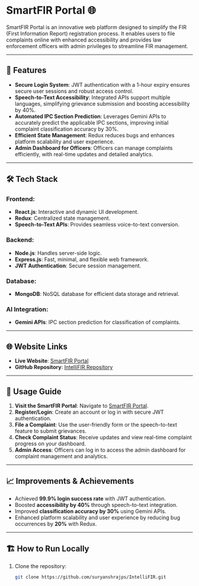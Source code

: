 # SmartFIR Portal 🌐

SmartFIR Portal is an innovative web platform designed to simplify the FIR (First Information Report) registration process. It enables users to file complaints online with enhanced accessibility and provides law enforcement officers with admin privileges to streamline FIR management. 

---

## 🚀 Features
- **Secure Login System**: JWT authentication with a 1-hour expiry ensures secure user sessions and robust access control.
- **Speech-to-Text Accessibility**: Integrated APIs support multiple languages, simplifying grievance submission and boosting accessibility by 40%.
- **Automated IPC Section Prediction**: Leverages Gemini APIs to accurately predict the applicable IPC sections, improving initial complaint classification accuracy by 30%.
- **Efficient State Management**: Redux reduces bugs and enhances platform scalability and user experience.
- **Admin Dashboard for Officers**: Officers can manage complaints efficiently, with real-time updates and detailed analytics.

---

## 🛠️ Tech Stack
### Frontend:
- **React.js**: Interactive and dynamic UI development.
- **Redux**: Centralized state management.
- **Speech-to-Text APIs**: Provides seamless voice-to-text conversion.

### Backend:
- **Node.js**: Handles server-side logic.
- **Express.js**: Fast, minimal, and flexible web framework.
- **JWT Authentication**: Secure session management.

### Database:
- **MongoDB**: NoSQL database for efficient data storage and retrieval.

### AI Integration:
- **Gemini APIs**: IPC section prediction for classification of complaints.

---

## 🌐 Website Links
- **Live Website**: [SmartFIR Portal](https://intellifirs.netlify.app/)
- **GitHub Repository**: [IntelliFIR Repository](https://github.com/suryanshrajps/IntelliFIR)

---

## 🤖 Usage Guide
1. **Visit the SmartFIR Portal**: Navigate to [SmartFIR Portal](https://intellifirs.netlify.app/).
2. **Register/Login**: Create an account or log in with secure JWT authentication.
3. **File a Complaint**: Use the user-friendly form or the speech-to-text feature to submit grievances.
4. **Check Complaint Status**: Receive updates and view real-time complaint progress on your dashboard.
5. **Admin Access**: Officers can log in to access the admin dashboard for complaint management and analytics.

---

## 📈 Improvements & Achievements
- Achieved **99.9% login success rate** with JWT authentication.
- Boosted **accessibility by 40%** through speech-to-text integration.
- Improved **classification accuracy by 30%** using Gemini APIs.
- Enhanced platform scalability and user experience by reducing bug occurrences by **20%** with Redux.

---

## 🏗️ How to Run Locally
1. Clone the repository:
   ```bash
   git clone https://github.com/suryanshrajps/IntelliFIR.git
